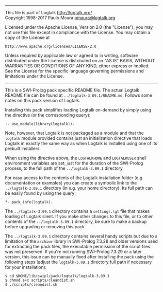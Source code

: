 ________________________________________________________________________

This file is part of Logtalk <http://logtalk.org/>  
Copyright 1998-2017 Paulo Moura <pmoura@logtalk.org>

Licensed under the Apache License, Version 2.0 (the "License");
you may not use this file except in compliance with the License.
You may obtain a copy of the License at

    http://www.apache.org/licenses/LICENSE-2.0

Unless required by applicable law or agreed to in writing, software
distributed under the License is distributed on an "AS IS" BASIS,
WITHOUT WARRANTIES OR CONDITIONS OF ANY KIND, either express or implied.
See the License for the specific language governing permissions and
limitations under the License.
________________________________________________________________________


This is a SWI-Prolog pack specific README file. The actual Logtalk
README file can be found at `../logtalk-3.09.1/README.md`. Follows
some notes on this pack version of Logtalk.

Installing this pack simplifies loading Logtalk on-demand by simply
using the directive (or the corresponding query):

	:- use_module(library(logtalk)).

Note, however, that Logtalk is not packaged as a module and that the
`logtalk` module provided contains just an initialization directive
that loads Logtalk in exactly the same way as when Logtalk is installed
using one of its prebuilt installers.

When using the directive above, the `LOGTALKHOME` and `LOGTALKUSER`
shell environment variables are set, just for the duration of the
SWI-Prolog process, to the full path of the `../logtalk-3.09.1`
directory.

For easy access to the contents of the Logtalk installation folder
(e.g. documentation or examples) you can create a symbolic link to the
`../logtalk-3.09.1` directory (in e.g. your home directory). Its full
path can be easily found by using the query:

	?- pack_info(logtalk).

The `../logtalk-3.09.1` directory contains a `settings.lgt` file that
makes loading of Logtalk silent. If you make other changes to this file,
or to other contents of the `../logtalk-3.09.1` directory, be sure to
make a backup before upgrading or removing this pack.

The `../logtalk-3.09.1` directory contains several handy scripts but due
to a limitation of the `archive` library in SWI-Prolog 7.3.28 and older
versions used for extracting the pack files, the executable permission
of the script files was not preserved. If you're not running SWI-Prolog
7.3.29 or a later version, this issue can be manually fixed after installing
the pack using the following steps (adjust the `logtalk-3.09.1` directory
full path if necessary for your installation):

	$ cd $HOME/lib/swipl/pack/logtalk/logtalk-3.09.1
	$ chmod a+x scripts/cleandist.sh
	$ ./scripts/cleandist.sh
